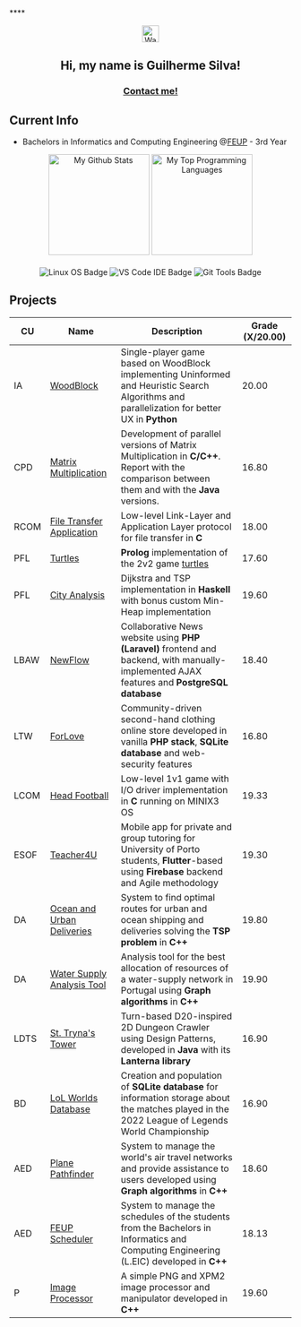 \*\*\*\*<div align = "center">
<img src="https://raw.githubusercontent.com/MartinHeinz/MartinHeinz/master/wave.gif" width="30px" alt="Waving hand">

  <h2 align="center">Hi, my name is Guilherme Silva!</h2>
  <h3 align="center"><a href="mailto:gmpas4444@gmail.com">Contact me!</a></h3>
</div>

## Current Info

- Bachelors in Informatics and Computing Engineering @[FEUP](https://sigarra.up.pt/feup/pt/web_page.inicial) - 3rd Year

<div align="center">
  <picture>
    <source media="(prefers-color-scheme: dark)" srcset="https://github-readme-stats.vercel.app/api?username=gsilva00&show_icons=true&include_all_commits=true&count_private=true&theme=aura">
    <source media="(prefers-color-scheme: light)" srcset="https://github-readme-stats.vercel.app/api?username=gsilva00&show_icons=true&include_all_commits=true&count_private=true&theme=flag-india">
    <img height="180em" alt="My Github Stats" src="https://github-readme-stats.vercel.app/api?username=gsilva00&show_icons=true&include_all_commits=true&count_private=true">
  </picture>
  <picture>
    <source media="(prefers-color-scheme: dark)" srcset="https://github-readme-stats.vercel.app/api/top-langs/?username=gsilva00&layout=compact&langs_count=6&theme=aura">
    <source media="(prefers-color-scheme: light)" srcset="https://github-readme-stats.vercel.app/api/top-langs/?username=gsilva00&layout=compact&langs_count=6&theme=flag-india">
    <img height="180em" alt="My Top Programming Languages" src="https://github-readme-stats.vercel.app/api/top-langs/?username=gsilva00&layout=compact&langs_count=6">
  </picture>
</div>
<br>
<div align="center">
  <img align="center" alt="Linux OS Badge" src="https://img.shields.io/badge/OS-Linux-informational?labelColor=f6b72a&style=for-the-badge&logo=linux&logoColor=black&color=FCC624">
  <img align="center" alt="VS Code IDE Badge" src="https://img.shields.io/badge/IDE-VS Code-informational?labelColor=3A7ADE&style=for-the-badge&logo=vs-code&logoColor=white&color=4293F2">
  <img align="center" alt="Git Tools Badge" src="https://img.shields.io/badge/Tools-Git-informational?labelColor=D47E54&style=for-the-badge&logo=git&logoColor=white&color=EC8D5E">
</div>

## Projects

| CU   | Name                                                                   | Description                                                                                                                                      | Grade (X/20.00) |
| ---- | ---------------------------------------------------------------------- | ------------------------------------------------------------------------------------------------------------------------------------------------ | --------------- |
| IA   | [WoodBlock](https://github.com/gsilva00/IA-Project1)                   | Single-player game based on WoodBlock implementing Uninformed and Heuristic Search Algorithms and parallelization for better UX in **Python**    | 20.00           |
| CPD  | [Matrix Multiplication](https://github.com/gsilva00/CPD-Project1)      | Development of parallel versions of Matrix Multiplication in **C/C++**. Report with the comparison between them and with the **Java** versions.  | 16.80           |
| RCOM | [File Transfer Application](https://github.com/gsilva00/RCOM-Project1) | Low-level Link-Layer and Application Layer protocol for file transfer in **C**                                                                   | 18.00           |
| PFL  | [Turtles](https://github.com/gsilva00/PFL-Project2)                    | **Prolog** implementation of the 2v2 game [turtles](https://turtlesgame.xyz/)                                                                    | 17.60           |
| PFL  | [City Analysis](https://github.com/gsilva00/PFL-Project1)              | Dijkstra and TSP implementation in **Haskell** with bonus custom Min-Heap implementation                                                         | 19.60           |
| LBAW | [NewFlow](https://github.com/gsilva00/LBAW-Project)                    | Collaborative News website using **PHP (Laravel)** frontend and backend, with manually-implemented AJAX features and **PostgreSQL database**     | 18.40           |
| LTW  | [ForLove](https://github.com/gsilva00/LTW-Project)                     | Community-driven second-hand clothing online store developed in vanilla **PHP stack**, **SQLite database** and web-security features             | 16.80           |
| LCOM | [Head Football](https://github.com/gsilva00/LCOM-Project)              | Low-level 1v1 game with I/O driver implementation in **C** running on MINIX3 OS                                                                  | 19.33           |
| ESOF | [Teacher4U](https://github.com/gsilva00/ESOF-Project)                  | Mobile app for private and group tutoring for University of Porto students, **Flutter**-based using **Firebase** backend and Agile methodology   | 19.30           |
| DA   | [Ocean and Urban Deliveries](https://github.com/gsilva00/DA-Project2)  | System to find optimal routes for urban and ocean shipping and deliveries solving the **TSP problem** in **C++**                                 | 19.80           |
| DA   | [Water Supply Analysis Tool](https://github.com/gsilva00/DA-Project1)  | Analysis tool for the best allocation of resources of a water-supply network in Portugal using **Graph algorithms** in **C++**                   | 19.90           |
| LDTS | [St. Tryna's Tower](https://github.com/gsilva00/LDTS-Project)          | Turn-based D20-inspired 2D Dungeon Crawler using Design Patterns, developed in **Java** with its **Lanterna library**                            | 16.90           |
| BD   | [LoL Worlds Database](https://github.com/gsilva00/BD-Project/)         | Creation and population of **SQLite database** for information storage about the matches played in the 2022 League of Legends World Championship | 16.90           |
| AED  | [Plane Pathfinder](https://github.com/gsilva00/AED-Project2)           | System to manage the world's air travel networks and provide assistance to users developed using **Graph algorithms** in **C++**                 | 18.60           |
| AED  | [FEUP Scheduler](https://github.com/gsilva00/AED-Project1)             | System to manage the schedules of the students from the Bachelors in Informatics and Computing Engineering (L.EIC) developed in **C++**          | 18.13           |
| P    | [Image Processor](https://github.com/gsilva00/Programming-Project)     | A simple PNG and XPM2 image processor and manipulator developed in **C++**                                                                       | 19.60           |
